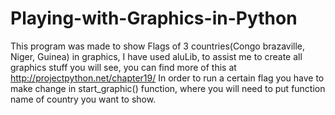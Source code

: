 # Playing-with-Graphics-in-Python

This program was made to show Flags of 3 countries(Congo brazaville, Niger, Guinea) in graphics,
I have used aluLib, to assist me to create all graphics stuff you will see, you can find more of this 
at http://projectpython.net/chapter19/
In order to run a certain flag you have to make change in start_graphic() function, where you will need to put function name of country you want to show.
